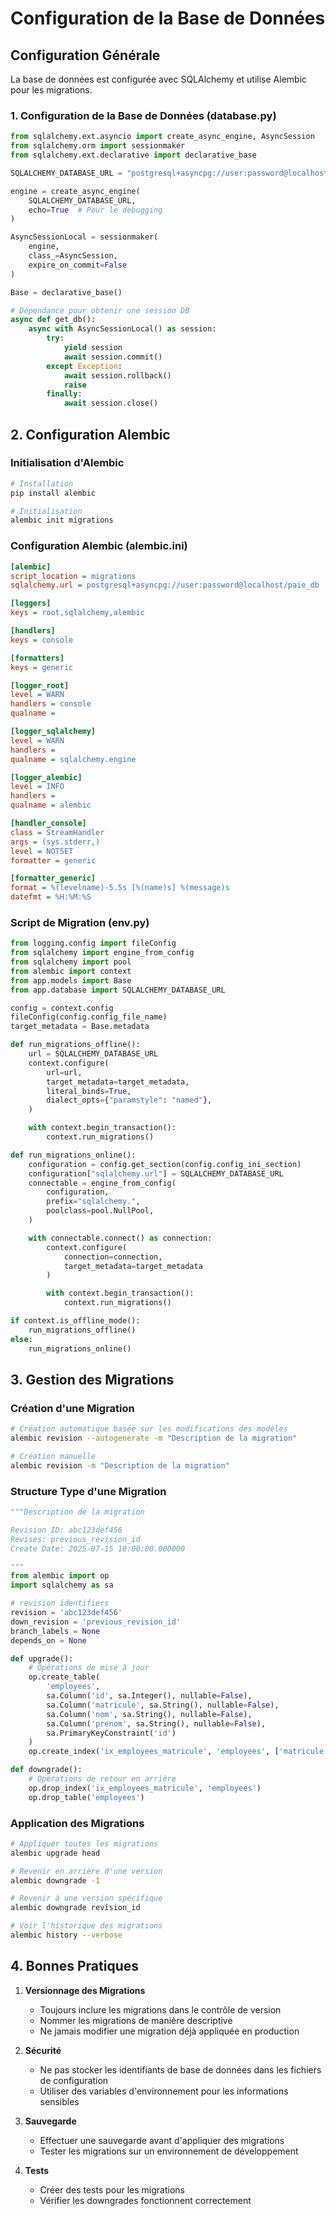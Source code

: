 # Configuration de la Base de Données

## Configuration Générale

La base de données est configurée avec SQLAlchemy et utilise Alembic pour les migrations.

### 1. Configuration de la Base de Données (database.py)

```python
from sqlalchemy.ext.asyncio import create_async_engine, AsyncSession
from sqlalchemy.orm import sessionmaker
from sqlalchemy.ext.declarative import declarative_base

SQLALCHEMY_DATABASE_URL = "postgresql+asyncpg://user:password@localhost/paie_db"

engine = create_async_engine(
    SQLALCHEMY_DATABASE_URL,
    echo=True  # Pour le debugging
)

AsyncSessionLocal = sessionmaker(
    engine,
    class_=AsyncSession,
    expire_on_commit=False
)

Base = declarative_base()

# Dépendance pour obtenir une session DB
async def get_db():
    async with AsyncSessionLocal() as session:
        try:
            yield session
            await session.commit()
        except Exception:
            await session.rollback()
            raise
        finally:
            await session.close()
```

## 2. Configuration Alembic

### Initialisation d'Alembic
```bash
# Installation
pip install alembic

# Initialisation
alembic init migrations
```

### Configuration Alembic (alembic.ini)
```ini
[alembic]
script_location = migrations
sqlalchemy.url = postgresql+asyncpg://user:password@localhost/paie_db

[loggers]
keys = root,sqlalchemy,alembic

[handlers]
keys = console

[formatters]
keys = generic

[logger_root]
level = WARN
handlers = console
qualname =

[logger_sqlalchemy]
level = WARN
handlers =
qualname = sqlalchemy.engine

[logger_alembic]
level = INFO
handlers =
qualname = alembic

[handler_console]
class = StreamHandler
args = (sys.stderr,)
level = NOTSET
formatter = generic

[formatter_generic]
format = %(levelname)-5.5s [%(name)s] %(message)s
datefmt = %H:%M:%S
```

### Script de Migration (env.py)
```python
from logging.config import fileConfig
from sqlalchemy import engine_from_config
from sqlalchemy import pool
from alembic import context
from app.models import Base
from app.database import SQLALCHEMY_DATABASE_URL

config = context.config
fileConfig(config.config_file_name)
target_metadata = Base.metadata

def run_migrations_offline():
    url = SQLALCHEMY_DATABASE_URL
    context.configure(
        url=url,
        target_metadata=target_metadata,
        literal_binds=True,
        dialect_opts={"paramstyle": "named"},
    )

    with context.begin_transaction():
        context.run_migrations()

def run_migrations_online():
    configuration = config.get_section(config.config_ini_section)
    configuration["sqlalchemy.url"] = SQLALCHEMY_DATABASE_URL
    connectable = engine_from_config(
        configuration,
        prefix="sqlalchemy.",
        poolclass=pool.NullPool,
    )

    with connectable.connect() as connection:
        context.configure(
            connection=connection,
            target_metadata=target_metadata
        )

        with context.begin_transaction():
            context.run_migrations()

if context.is_offline_mode():
    run_migrations_offline()
else:
    run_migrations_online()
```

## 3. Gestion des Migrations

### Création d'une Migration
```bash
# Création automatique basée sur les modifications des modèles
alembic revision --autogenerate -m "Description de la migration"

# Création manuelle
alembic revision -m "Description de la migration"
```

### Structure Type d'une Migration
```python
"""Description de la migration

Revision ID: abc123def456
Revises: previous_revision_id
Create Date: 2025-07-15 10:00:00.000000

"""
from alembic import op
import sqlalchemy as sa

# revision identifiers
revision = 'abc123def456'
down_revision = 'previous_revision_id'
branch_labels = None
depends_on = None

def upgrade():
    # Opérations de mise à jour
    op.create_table(
        'employees',
        sa.Column('id', sa.Integer(), nullable=False),
        sa.Column('matricule', sa.String(), nullable=False),
        sa.Column('nom', sa.String(), nullable=False),
        sa.Column('prenom', sa.String(), nullable=False),
        sa.PrimaryKeyConstraint('id')
    )
    op.create_index('ix_employees_matricule', 'employees', ['matricule'], unique=True)

def downgrade():
    # Opérations de retour en arrière
    op.drop_index('ix_employees_matricule', 'employees')
    op.drop_table('employees')
```

### Application des Migrations
```bash
# Appliquer toutes les migrations
alembic upgrade head

# Revenir en arrière d'une version
alembic downgrade -1

# Revenir à une version spécifique
alembic downgrade revision_id

# Voir l'historique des migrations
alembic history --verbose
```

## 4. Bonnes Pratiques

1. **Versionnage des Migrations**
   - Toujours inclure les migrations dans le contrôle de version
   - Nommer les migrations de manière descriptive
   - Ne jamais modifier une migration déjà appliquée en production

2. **Sécurité**
   - Ne pas stocker les identifiants de base de données dans les fichiers de configuration
   - Utiliser des variables d'environnement pour les informations sensibles

3. **Sauvegarde**
   - Effectuer une sauvegarde avant d'appliquer des migrations
   - Tester les migrations sur un environnement de développement

4. **Tests**
   - Créer des tests pour les migrations
   - Vérifier les downgrades fonctionnent correctement
